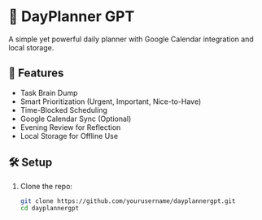 # 📅 DayPlanner GPT

A simple yet powerful daily planner with Google Calendar integration and local storage.

## 🚀 Features
- Task Brain Dump
- Smart Prioritization (Urgent, Important, Nice-to-Have)
- Time-Blocked Scheduling
- Google Calendar Sync (Optional)
- Evening Review for Reflection
- Local Storage for Offline Use

## 🛠 Setup
1. Clone the repo:
   ```sh
   git clone https://github.com/yourusername/dayplannergpt.git
   cd dayplannergpt
